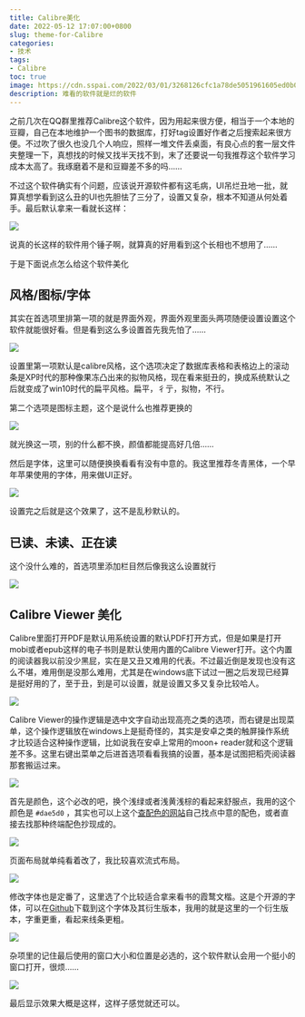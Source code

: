 ```yaml
---
title: Calibre美化
date: 2022-05-12 17:07:00+0800
slug: theme-for-Calibre
categories:
- 技术
tags:
- Calibre
toc: true
image: https://cdn.sspai.com/2022/03/01/3268126cfc1a78de5051961605ed0b0a.jpg?imageMogr2/auto-orient/quality/95/thumbnail/!1420x708r/gravity/Center/crop/1420x708/interlace/1
description: 难看的软件就是烂的软件
---
```


之前几次在QQ群里推荐Calibre这个软件，因为用起来很方便，相当于一个本地的豆瓣，自己在本地维护一个图书的数据库，打好tag设置好作者之后搜索起来很方便。不过吹了很久也没几个人响应，照样一堆文件丢桌面，有良心点的套一层文件夹整理一下，真想找的时候又找半天找不到，末了还要说一句我推荐这个软件学习成本太高了。我琢磨着不是和豆瓣差不多的吗……

不过这个软件确实有个问题，应该说开源软件都有这毛病，UI吊烂丑地一批，就算真想学看到这么丑的UI也先胆怯了三分了，设置又复杂，根本不知道从何处着手。最后默认拿来一看就长这样：

![](https://img.amamiyayuuko.com/file/img-for-yuko-blog/20211018221841.png)

说真的长这样的软件用个锤子啊，就算真的好用看到这个长相也不想用了……

于是下面说点怎么给这个软件美化

## 风格/图标/字体

其实在首选项里排第一项的就是界面外观，界面外观里面头两项随便设置设置这个软件就能很好看。但是看到这么多设置首先我先怕了……

![](https://img.amamiyayuuko.com/file/img-for-yuko-blog/202205121456521.png)

设置里第一项默认是calibre风格，这个选项决定了数据库表格和表格边上的滚动条是XP时代的那种像果冻凸出来的拟物风格，现在看来挺丑的，换成系统默认之后就变成了win10时代的扁平风格。扁平，彳亍，拟物，不行。

第二个选项是图标主题，这个是说什么也推荐更换的

![](https://img.amamiyayuuko.com/file/img-for-yuko-blog/202205121459120.png)

就光换这一项，别的什么都不换，颜值都能提高好几倍……

然后是字体，这里可以随便换换看看有没有中意的。我这里推荐冬青黑体，一个早年苹果使用的字体，用来做UI正好。

![](https://img.amamiyayuuko.com/file/img-for-yuko-blog/202205121503820.png)

设置完之后就是这个效果了，这不是乱秒默认的。

## 已读、未读、正在读

这个没什么难的，首选项里添加栏目然后像我这么设置就行

![](https://img.amamiyayuuko.com/file/img-for-yuko-blog/202205121507201.png)

## Calibre Viewer 美化

Calibre里面打开PDF是默认用系统设置的默认PDF打开方式，但是如果是打开mobi或者epub这样的电子书则是默认使用内置的Calibre Viewer打开。这个内置的阅读器我以前没少黑屁，实在是又丑又难用的代表。不过最近倒是发现也没有这么不堪，难用倒是没那么难用，尤其是在windows底下试过一圈之后发现已经算是挺好用的了，至于丑，到是可以设置，就是设置又多又复杂比较哈人。

![](https://img.amamiyayuuko.com/file/img-for-yuko-blog/202205121523757.png)

Calibre Viewer的操作逻辑是选中文字自动出现高亮之类的选项，而右键是出现菜单，这个操作逻辑放在windows上是挺奇怪的，其实是安卓之类的触屏操作系统才比较适合这种操作逻辑，比如说我在安卓上常用的moon+ reader就和这个逻辑差不多。这里右键出菜单之后进首选项看看我搞的设置，基本是试图把稻壳阅读器那套搬运过来。

![](https://img.amamiyayuuko.com/file/img-for-yuko-blog/202205121526510.png)

首先是颜色，这个必改的吧，换个浅绿或者浅黄浅棕的看起来舒服点，我用的这个颜色是 `#dae5d0` ，其实也可以上这个[查配色的网站](https://www.colorhunt.co)自己找点中意的配色，或者直接去找那种终端配色抄现成的。

![](https://img.amamiyayuuko.com/file/img-for-yuko-blog/202205121529624.png)

页面布局就单纯看着改了，我比较喜欢流式布局。

![](https://img.amamiyayuuko.com/file/img-for-yuko-blog/202205121531389.png)

修改字体也是定番了，这里选了个比较适合拿来看书的霞鹜文楷。这是个开源的字体，可以在[Github](https://github.com/lxgw/LxgwWenKai)下载到这个字体及其衍生版本，我用的就是这里的一个衍生版本，字重更重，看起来线条更粗。

![](https://img.amamiyayuuko.com/file/img-for-yuko-blog/202205121712417.png)

杂项里的记住最后使用的窗口大小和位置是必选的，这个软件默认会用一个挺小的窗口打开，很烦……

![](https://img.amamiyayuuko.com/file/img-for-yuko-blog/202205121552726.png)

最后显示效果大概是这样，这样子感觉就还可以。
